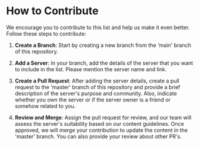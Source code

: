 # How to Contribute

We encourage you to contribute to this list and help us make it even better. Follow these steps to contribute:

1. **Create a Branch**: Start by creating a new branch from the 'main' branch of this repository.

2. **Add a Server**: In your branch, add the details of the server that you want to include in the list. Please mention the server name and link.

3. **Create a Pull Request**: After adding the server details, create a pull request to the 'master' branch of this repository and provide a brief description of the server's purpose and community. Also, indicate whether you own the server or if the server owner is a friend or somehow related to you.

4. **Review and Merge**: Assign the pull request for review, and our team will assess the server's suitability based on our content guidelines. Once approved, we will merge your contribution to update the content in the 'master' branch. You can also provide your review about other PR's.

